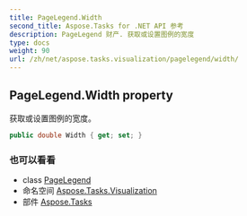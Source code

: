```yaml
---
title: PageLegend.Width
second_title: Aspose.Tasks for .NET API 参考
description: PageLegend 财产. 获取或设置图例的宽度
type: docs
weight: 90
url: /zh/net/aspose.tasks.visualization/pagelegend/width/
---
```

## PageLegend.Width property

获取或设置图例的宽度。

```csharp
public double Width { get; set; }
```

### 也可以看看

* class [PageLegend](../)
* 命名空间 [Aspose.Tasks.Visualization](../../pagelegend/)
* 部件 [Aspose.Tasks](../../../)


